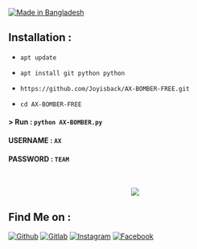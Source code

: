 <p align="left"> 
 <a href="#"><img title="Made in Bangladesh" src="https://img.shields.io/badge/MADE%20IN-BANGLADESH-green?colorA=%23ff0000&colorB=%23017e40&style=for-the-badge"></a>

  ## Installation : 

  

 * `apt update` 

 * `apt install git python python` 

 * `https://github.com/Joyisback/AX-BOMBER-FREE.git` 

 * `cd AX-BOMBER-FREE` 

  

 #### > Run : `python AX-BOMBER.py` 

  

 #### USERNAME : `AX` 

 #### PASSWORD : `TEAM`

<br> 
 <p align="center"> 
 <img src=".__src__/Screenshot_2023-06-20-07-29-28-667-edit_com.termux.jpg"/> 
 </p>


## Find Me on : 
 [![Github](https://img.shields.io/badge/Github-HTR--TECH-green?style=for-the-badge&logo=github)](https://github.com/htr-tech) 
 [![Gitlab](https://img.shields.io/badge/Gitlab-HTR--TECH-green?style=for-the-badge&logo=gitlab)](https://gitlab.com/htr-tech) 
 [![Instagram](https://img.shields.io/badge/IG-%40tahmid.rayat-red?style=for-the-badge&logo=instagram)](https://www.instagram.com/tahmid.rayat) 
 [![Facebook](https://img.shields.io/badge/Facebook-green?style=for-the-badge&logo=facebook)](https://fb.com/tahmid.rayat.official)
